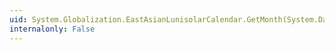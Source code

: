 ```yaml
---
uid: System.Globalization.EastAsianLunisolarCalendar.GetMonth(System.DateTime)
internalonly: False
---
```

